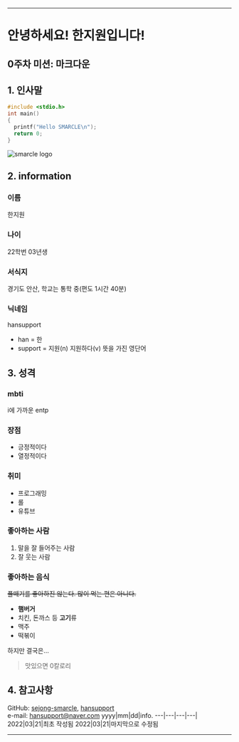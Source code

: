 *****
안녕하세요! 한지원입니다!
===
0주차 미션: 마크다운
---
## 1. 인사말
```c
#include <stdio.h>
int main() 
{
  printf("Hello SMARCLE\n");
  return 0;
}
```
![smarcle logo](https://avatars.githubusercontent.com/u/60469393?s=200&v=4)

## 2. information
### 이름
한지원
### 나이
22학번 03년생
### 서식지
경기도 안산, 학교는 통학 중(편도 1시간 40분)
### 닉네임
hansupport
+ han = 한
+ support = 지원(n) 지원하다(v) 뜻을 가진 영단어

## 3. 성격
### mbti
i에 가까운 entp
### 장점
+ 긍정적이다
+ 열정적이다
### 취미
+ 프로그래밍
+ 롤
+ 유튜브
### 좋아하는 사람
1. 말을 잘 들어주는 사람
2. 잘 웃는 사람
### 좋아하는 음식
~~풀떼기를 좋아하진 않는다. 많이 먹는 편은 아니다.~~
+ **햄버거**
+ 치킨, 돈까스 등 **고기**류
+ 맥주
+ 떡볶이

하지만 결국은...
> 맛있으면 0칼로리

## 4. 참고사항
GitHub: [sejong-smarcle](https://github.com/sejongsmarcle "Sejong-Smarcle GitHub Link"), [hansupport](https://github.com/hansupport "Hansupport's Github Link")   
e-mail: <hansupport@naver.com>
yyyy|mm|dd|info.
---|---|---|---|
2022|03|21|최초 작성됨
2022|03|21|마지막으로 수정됨
*****
